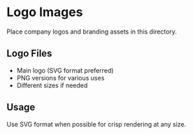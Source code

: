 # Logo Images

Place company logos and branding assets in this directory.

## Logo Files
- Main logo (SVG format preferred)
- PNG versions for various uses
- Different sizes if needed

## Usage
Use SVG format when possible for crisp rendering at any size.
